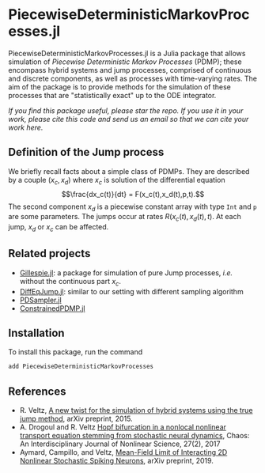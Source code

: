 # PiecewiseDeterministicMarkovProcesses.jl 


PiecewiseDeterministicMarkovProcesses.jl is a Julia package that allows simulation of *Piecewise Deterministic Markov Processes* (PDMP); these encompass hybrid systems and jump processes, comprised of continuous and discrete components, as well as processes with time-varying rates. The aim of the package is to provide methods for the simulation of these processes that are "statistically exact" up to the ODE integrator.

*If you find this package useful, please star the repo. If you use it in your work, please cite this code and send us an email so that we can cite your work here.*

## Definition of the Jump process

We briefly recall facts about a simple class of PDMPs. They are described by a couple $(x_c, x_d)$ where $x_c$ is solution of the differential equation $$\frac{dx_c(t)}{dt} = F(x_c(t),x_d(t),p,t).$$ The second component $x_d$ is a piecewise constant array with type `Int` and `p` are some parameters. The jumps occur at rates $R(x_c(t),x_d(t),t)$. At each jump, $x_d$ or $x_c$ can be affected.


## Related projects

- [Gillespie.jl](https://github.com/sdwfrost/Gillespie.jl): a package for simulation of pure Jump processes, *i.e.* without the continuous part $x_c$.
- [DiffEqJump.jl](https://github.com/JuliaDiffEq/DiffEqJump.jl): similar to our setting with different sampling algorithm
- [PDSampler.jl](https://github.com/alan-turing-institute/PDSampler.jl)
- [ConstrainedPDMP.jl](https://github.com/tlienart/ConstrainedPDMP.jl)

## Installation

To install this package, run the command 

```julia
add PiecewiseDeterministicMarkovProcesses
```

## References
- R. Veltz, [A new twist for the simulation of hybrid systems using the true jump method](https://arxiv.org/abs/1504.06873), arXiv preprint, 2015.
- A. Drogoul and R. Veltz [Hopf bifurcation in a nonlocal nonlinear transport equation stemming from stochastic neural dynamics](https://aip.scitation.org/doi/abs/10.1063/1.4976510), Chaos: An Interdisciplinary Journal of Nonlinear Science, 27(2), 2017
- Aymard, Campillo, and Veltz, [Mean-Field Limit of Interacting 2D Nonlinear Stochastic Spiking Neurons](https://arxiv.org/abs/1906.10232), arXiv preprint, 2019.






